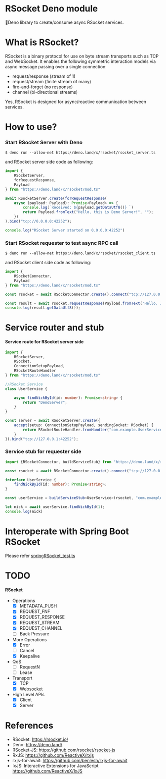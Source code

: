 RSocket Deno module
===================

🦕Deno library to create/consume async RSocket services.

# What is RSocket?

RSocket is a binary protocol for use on byte stream transports such as TCP and WebSocket.
It enables the following symmetric interaction models via async message passing over a single connection:

* request/response (stream of 1)
* request/stream (finite stream of many)
* fire-and-forget (no response)
* channel (bi-directional streams)

Yes, RSocket is designed for async/reactive communication between services.

# How to use?

### Start RSocket Server with Deno

```
$ deno run --allow-net https://deno.land/x/rsocket/rsocket_server.ts
```

and RSocket server side code as following: 

```typescript
import {
    RSocketServer,
    forRequestResponse,
    Payload
} from "https://deno.land/x/rsocket/mod.ts"

await RSocketServer.create(forRequestResponse(
    async (payload: Payload): Promise<Payload> => {
        console.log(`Received: ${payload.getDataUtf8()} `)
        return Payload.fromText("Hello, this is Deno Server!", "");
    })
).bind("tcp://0.0.0.0:42252");

console.log("RSocket Server started on 0.0.0.0:42252")

```

### Start RSocket requester to test async RPC call

```
$ deno run --allow-net https://deno.land/x/rsocket/rsocket_client.ts
```

and RSocket client side code as following: 

```typescript
import {
    RSocketConnector,
    Payload
} from "https://deno.land/x/rsocket/mod.ts"

const rsocket = await RSocketConnector.create().connect("tcp://127.0.0.1:42252");

const result = await rsocket.requestResponse(Payload.fromText("Hello, I'm requester!", ""));
console.log(result.getDataUtf8());
```


# Service router and stub

#### Service route for RSocket server side

```typescript
import {
    RSocketServer,
    RSocket,
    ConnectionSetupPayload,
    RSocketRouteHandler
} from "https://deno.land/x/rsocket/mod.ts"

//RSocket Service
class UserService {

    async findNickById(id: number): Promise<string> {
        return "DenoServer";
    }
}

const server = await RSocketServer.create({
    accept(setup: ConnectionSetupPayload, sendingSocket: RSocket) {
        return RSocketRouteHandler.fromHandler("com.example.UserService", new UserService());
    }
}).bind("tcp://127.0.0.1:42252");
```

### Service stub for requester side

```typescript
import {RSocketConnector, buildServiceStub} from "https://deno.land/x/rsocket/mod.ts"

const rsocket = await RSocketConnector.create().connect("tcp://127.0.0.1:42252");

interface UserService {
    findNickById(id: number): Promise<string>;
}

const userService = buildServiceStub<UserService>(rsocket, "com.example.UserService")

let nick = await userService.findNickById(1);
console.log(nick)

```

# Interoperate with Spring Boot RSocket

Please refer [springRSocket_test.ts](https://deno.land/x/rsocket/tests/requester/springRSocket_test.ts)

# TODO

#### RSocket

- Operations
  - [x] METADATA_PUSH
  - [x] REQUEST_FNF
  - [x] REQUEST_RESPONSE
  - [x] REQUEST_STREAM
  - [x] REQUEST_CHANNEL
  - [ ] Back Pressure
- More Operations
  - [x] Error
  - [ ] Cancel
  - [x] Keepalive
- QoS
  - [ ] RequestN
  - [ ] Lease
- Transport
  - [x] TCP
  - [x] Websocket
- High Level APIs
  - [x] Client
  - [x] Server

# References

* RSocket: https://rsocket.io/
* Deno: https://deno.land/
* RSocket-JS: https://github.com/rsocket/rsocket-js
* RxJS: https://github.com/ReactiveX/rxjs
* rxjs-for-await: https://github.com/benlesh/rxjs-for-await
* IxJS: Interactive Extensions for JavaScript https://github.com/ReactiveX/IxJS
